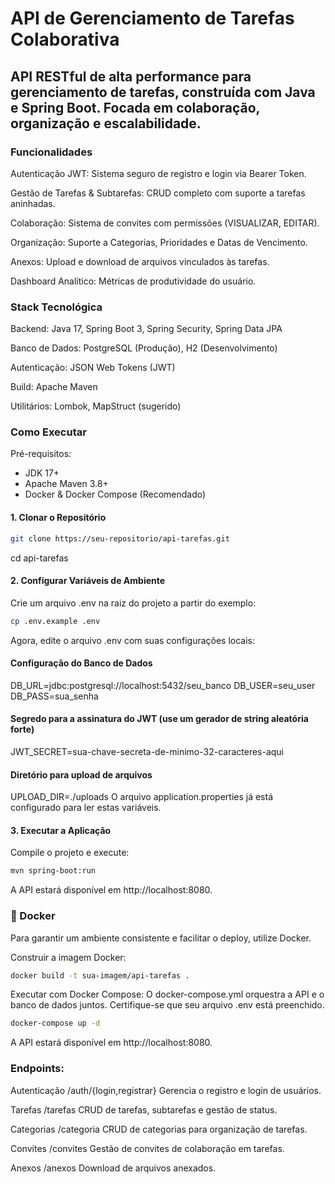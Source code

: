 # API de Gerenciamento de Tarefas Colaborativa
## API RESTful de alta performance para gerenciamento de tarefas, construída com Java e Spring Boot. Focada em colaboração, organização e escalabilidade.

### Funcionalidades

Autenticação JWT: Sistema seguro de registro e login via Bearer Token.

Gestão de Tarefas & Subtarefas: CRUD completo com suporte a tarefas aninhadas.

Colaboração: Sistema de convites com permissões (VISUALIZAR, EDITAR).

Organização: Suporte a Categorias, Prioridades e Datas de Vencimento.

Anexos: Upload e download de arquivos vinculados às tarefas.

Dashboard Analítico: Métricas de produtividade do usuário.

### Stack Tecnológica

Backend: Java 17, Spring Boot 3, Spring Security, Spring Data JPA

Banco de Dados: PostgreSQL (Produção), H2 (Desenvolvimento)

Autenticação: JSON Web Tokens (JWT)

Build: Apache Maven

Utilitários: Lombok, MapStruct (sugerido)

### Como Executar

Pré-requisitos:
  
- JDK 17+
- Apache Maven 3.8+
- Docker & Docker Compose (Recomendado)

#### 1. Clonar o Repositório
 
```bash
git clone https://seu-repositorio/api-tarefas.git
```
cd api-tarefas

#### 2. Configurar Variáveis de Ambiente

Crie um arquivo .env na raiz do projeto a partir do exemplo:

```bash
cp .env.example .env
```

Agora, edite o arquivo .env com suas configurações locais:

#### Configuração do Banco de Dados
DB_URL=jdbc:postgresql://localhost:5432/seu_banco
DB_USER=seu_user
DB_PASS=sua_senha

#### Segredo para a assinatura do JWT (use um gerador de string aleatória forte)
JWT_SECRET=sua-chave-secreta-de-minimo-32-caracteres-aqui

#### Diretório para upload de arquivos
UPLOAD_DIR=./uploads
O arquivo application.properties já está configurado para ler estas variáveis.

#### 3. Executar a Aplicação

Compile o projeto e execute:

```bash
mvn spring-boot:run
```
A API estará disponível em http://localhost:8080.

### 🐳 Docker
Para garantir um ambiente consistente e facilitar o deploy, utilize Docker.

Construir a imagem Docker:

```bash
docker build -t sua-imagem/api-tarefas .
```

Executar com Docker Compose:
O docker-compose.yml orquestra a API e o banco de dados juntos. Certifique-se que seu arquivo .env está preenchido.

```bash
docker-compose up -d
```
A API estará disponível em http://localhost:8080.

### Endpoints:

Autenticação       /auth/{login,registrar}	  Gerencia o registro e login de usuários.

Tarefas	           /tarefas              	CRUD de tarefas, subtarefas e gestão de status.

Categorias	       /categoria	            CRUD de categorias para organização de tarefas.

Convites	         /convites	            Gestão de convites de colaboração em tarefas.

Anexos	           /anexos	              Download de arquivos anexados.
